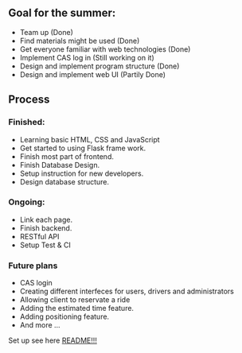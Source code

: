 ## Goal for the summer:
- Team up (Done)
- Find materials might be used (Done)
- Get everyone familiar with web technologies (Done)
- Implement CAS log in (Still working on it)
- Design and implement program structure (Done)
- Design and implement web UI (Partily Done)

## Process
### Finished:
- Learning basic HTML, CSS and JavaScript
- Get started to using Flask frame work.
- Finish most part of frontend.
- Finish Database Design.
- Setup instruction for new developers.
- Design database structure.

### Ongoing:
- Link each page.
- Finish backend.
- RESTful API
- Setup Test & CI

### Future plans
- CAS login
- Creating different interfeces for users, drivers and administrators 
- Allowing client to reservate a ride
- Adding the estimated time feature.
- Adding positioning feature.
- And more ...

Set up see here [README!!!](https://github.com/ziyangji/Safe-Ride-Web/blob/master/README.md)
